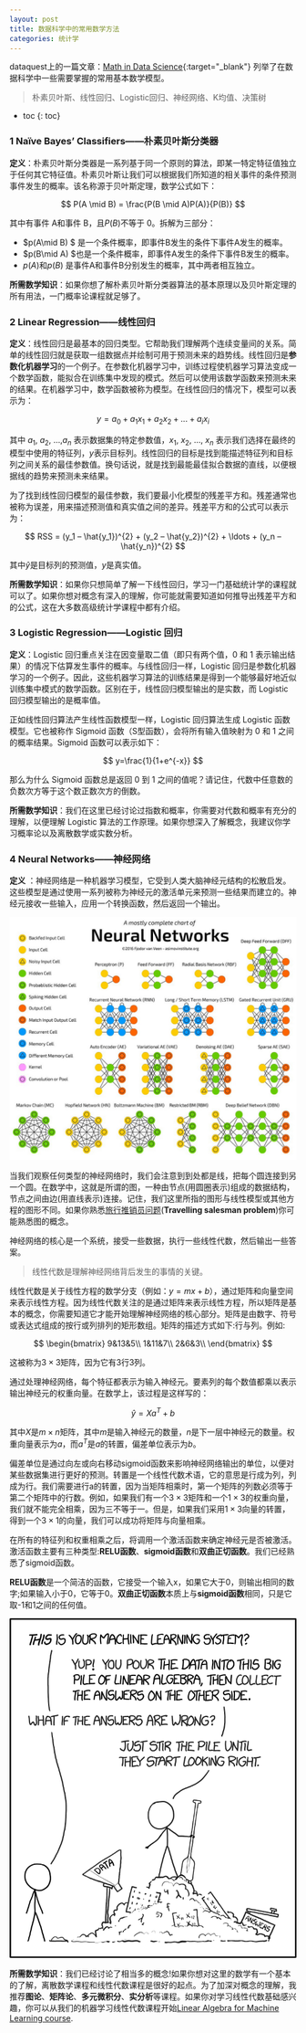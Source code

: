 ```yaml
---
layout: post
title: 数据科学中的常用数学方法
categories: 统计学
---
```


dataquest上的一篇文章：[Math in Data Science](https://www.dataquest.io/blog/math-in-data-science/){:target="_blank"} 列举了在数据科学中一些需要掌握的常用基本数学模型。
> 朴素贝叶斯、线性回归、Logistic回归、神经网络、K均值、决策树

* toc
{: toc}

### 1 Naïve Bayes’ Classifiers——朴素贝叶斯分类器

**定义**：朴素贝叶斯分类器是一系列基于同一个原则的算法，即某一特定特征值独立于任何其它特征值。朴素贝叶斯让我们可以根据我们所知道的相关事件的条件预测事件发生的概率。该名称源于贝叶斯定理，数学公式如下：

$$
P(A \mid B) = \frac{P(B \mid A)P(A)}{P(B)}
$$

其中有事件 A和事件 B，且$P(B)$不等于 0。拆解为三部分：

- $p(A\mid B) $ 是一个条件概率，即事件B发生的条件下事件A发生的概率。
- $p(B\mid A)  $也是一个条件概率，即事件A发生的条件下事件B发生的概率。
- $p(A)$和$p(B)$ 是事件A和事件B分别发生的概率，其中两者相互独立。

**所需数学知识**：如果你想了解朴素贝叶斯分类器算法的基本原理以及贝叶斯定理的所有用法，一门概率论课程就足够了。

### 2 Linear Regression——线性回归

**定义**：线性回归是最基本的回归类型。它帮助我们理解两个连续变量间的关系。简单的线性回归就是获取一组数据点并绘制可用于预测未来的趋势线。线性回归是**参数化机器学习**的一个例子。在参数化机器学习中，训练过程使机器学习算法变成一个数学函数，能拟合在训练集中发现的模式。然后可以使用该数学函数来预测未来的结果。在机器学习中，数学函数被称为模型。在线性回归的情况下，模型可以表示为：  

$$
y=a_0+a_1x_1+a_2x_2+...+a_ix_i
$$

其中 $a_1$, $a_2$, …,$a_n$ 表示数据集的特定参数值，$x_1$, $x_2$, …, $x_n$ 表示我们选择在最终的模型中使用的特征列，$y$表示目标列。线性回归的目标是找到能描述特征列和目标列之间关系的最佳参数值。换句话说，就是找到最能最佳拟合数据的直线，以便根据线的趋势来预测未来结果。

为了找到线性回归模型的最佳参数，我们要最小化模型的残差平方和。残差通常也被称为误差，用来描述预测值和真实值之间的差异。残差平方和的公式可以表示为：

$$
RSS = (y_1 – \hat{y_1})^{2} + (y_2 – \hat{y_2})^{2} + \ldots + (y_n – \hat{y_n})^{2}
$$


其中$\hat{y}$是目标列的预测值，$y$是真实值。

**所需数学知识**：如果你只想简单了解一下线性回归，学习一门基础统计学的课程就可以了。如果你想对概念有深入的理解，你可能就需要知道如何推导出残差平方和的公式，这在大多数高级统计学课程中都有介绍。

### 3 Logistic Regression——Logistic 回归

**定义**：Logistic 回归重点关注在因变量取二值（即只有两个值，0 和 1 表示输出结果）的情况下估算发生事件的概率。与线性回归一样，Logistic 回归是参数化机器学习的一个例子。因此，这些机器学习算法的训练结果是得到一个能够最好地近似训练集中模式的数学函数。区别在于，线性回归模型输出的是实数，而 Logistic 回归模型输出的是概率值。

正如线性回归算法产生线性函数模型一样，Logistic 回归算法生成 Logistic 函数模型。它也被称作 Sigmoid 函数（S型函数），会将所有输入值映射为 0 和 1 之间的概率结果。Sigmoid 函数可以表示如下： 

$$
    y=\frac{1}{1+e^{-x}}
$$

那么为什么 Sigmoid 函数总是返回 0 到 1 之间的值呢？请记住，代数中任意数的负数次方等于这个数正数次方的倒数。

**所需数学知识**：我们在这里已经讨论过指数和概率，你需要对代数和概率有充分的理解，以便理解 Logistic 算法的工作原理。如果你想深入了解概念，我建议你学习概率论以及离散数学或实数分析。

### 4 Neural Networks——神经网络

**定义** ：神经网络是一种机器学习模型，它受到人类大脑神经元结构的松散启发。这些模型是通过使用一系列被称为神经元的激活单元来预测一些结果而建立的。神经元接收一些输入，应用一个转换函数，然后返回一个输出。

![neural_networks](..\images\neural_networks.jpg)

当我们观察任何类型的神经网络时，我们会注意到到处都是线，把每个圆连接到另一个圆。在数学中，这就是所谓的图，一种由节点(用圆圈表示)组成的数据结构，节点之间由边(用直线表示)连接。记住，我们这里所指的图形与线性模型或其他方程的图形不同。如果你熟悉[旅行推销员问题]( https://baike.baidu.com/item/旅行商问题)(**Travelling salesman problem**)你可能熟悉图的概念。

神经网络的核心是一个系统，接受一些数据，执行一些线性代数，然后输出一些答案。
>线性代数是理解神经网络背后发生的事情的关键。

线性代数是关于线性方程的数学分支（例如：$y=mx+b$），通过矩阵和向量空间来表示线性方程。因为线性代数关注的是通过矩阵来表示线性方程，所以矩阵是基本的概念，你需要知道它才能开始理解神经网络的核心部分。矩阵是由数字、符号或表达式组成的按行或列排列的矩形数组。矩阵的描述方式如下:行与列。例如:


$$
\begin{bmatrix}
9&13&5\\
1&11&7\\
2&6&3\\
\end{bmatrix}
$$



这被称为$3×3$矩阵，因为它有3行3列。

通过处理神经网络，每个特征都表示为输入神经元。要素列的每个数值都乘以表示输出神经元的权重向量。在数学上，该过程是这样写的：


$$
\hat{y}=Xa^T+b
$$

其中$X$是$m × n$矩阵，其中$m$是输入神经元的数量，$n$是下一层中神经元的数量。权重向量表示为$a$，而$a^T$是$a$的转置，偏差单位表示为$b$。

偏差单位是通过向左或向右移动sigmoid函数来影响神经网络输出的单位，以便对某些数据集进行更好的预测。转置是一个线性代数术语，它的意思是行成为列，列成为行。我们需要进行a的转置，因为当矩阵相乘时，第一个矩阵的列数必须等于第二个矩阵中的行数。例如，如果我们有一个$3×3$矩阵和一个$1×3$的权重向量，我们就不能完全相乘，因为三不等于一。但是，如果我们采用$1×3$向量的转置，得到一个$3 ×1$的向量，我们可以成功将矩阵与向量相乘。

在所有的特征列和权重相乘之后，将调用一个激活函数来确定神经元是否被激活。激活函数主要有三种类型:**RELU函数**、**sigmoid函数**和**双曲正切函数**。我们已经熟悉了sigmoid函数。

**RELU函数**是一个简洁的函数，它接受一个输入x，如果它大于0，则输出相同的数字;如果输入小于0，它等于0。**双曲正切函数**本质上与**sigmoid函数**相同，只是它取-1和1之间的任何值。

![img](..\images\machine_learning_2x.png)

**所需数学知识**：我们已经讨论了相当多的概念!如果你想对这里的数学有一个基本的了解，离散数学课程和线性代数课程是很好的起点。为了加深对概念的理解，我推荐**图论**、**矩阵论**、**多元微积分**、**实分析**等课程。如果你对学习线性代数基础感兴趣，你可以从我们的机器学习线性代数课程开始[Linear Algebra for Machine Learning course](https://www.dataquest.io/course/linear-algebra-for-machine-learning).














